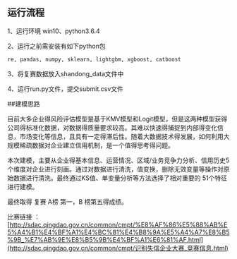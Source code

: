 ## 运行流程

1、运行环境 win10、python3.6.4

2、运行之前需安装有如下python包

```python
re, pandas, numpy, sklearn, lightgbm, xgboost, catboost 
```

3、将复赛数据放入shandong_data文件中

4、运行run.py文件，提交submit.csv文件



##建模思路

目前大多企业得风险评估模型是基于KMV模型和Logit模型，但是这两种模型获得公司得标准化数据，对数据得质量要求较高。其难以快速得捕捉到内部得变化信息，市场变化等信息，且具有一定得滞后性。随着大数据技术得发展，如何利用大规模稀疏数据对企业建立信用机制，是一个值得思考得问题。

本次建模，主要从企业得基本信息、运营情况、区域/业务竞争力分析、信用历史5个维度对企业进行刻画。通过对数据进行清洗，值变换，删除无效变量等操作对原始数据进行清洗。最终通过KS值、单变量分析等方法选择了相对重要的 51个特征进行建模。

最终取得 复赛 A榜 第一，B 榜第五得成绩。



比赛链接 ： [http://sdac.qingdao.gov.cn/common/cmpt/%E8%AF%86%E5%88%AB%E5%A4%B1%E4%BF%A1%E4%BC%81%E4%B8%9A%E5%A4%A7%E8%B5%9B_%E7%AB%9E%E8%B5%9B%E4%BF%A1%E6%81%AF.html](http://sdac.qingdao.gov.cn/common/cmpt/识别失信企业大赛_竞赛信息.html)

